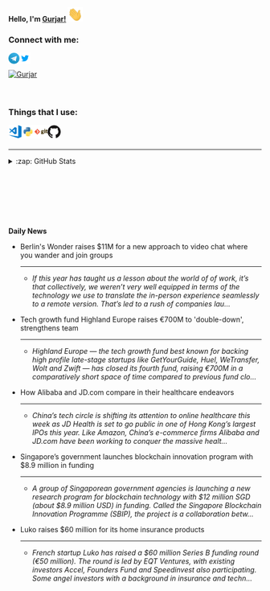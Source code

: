 #### Hello, I'm [Gurjar!](https://GurjarKing.github.io) <img src="https://raw.githubusercontent.com/ABSphreak/ABSphreak/master/gifs/Hi.gif" width="30px"></h2>


### Connect with me:

[<img align="left" alt="Gurjar | Telegram" width="22px" src="https://raw.githubusercontent.com/github/explore/80688e429a7d4ef2fca1e82350fe8e3517d3494d/topics/telegram/telegram.png" />][Telegram]
[<img align="left" alt="Gurjar | Twitter" width="22px" src="https://raw.githubusercontent.com/github/explore/80688e429a7d4ef2fca1e82350fe8e3517d3494d/topics/twitter/twitter.png" />][Twitter]
<br >
<br >
<a href="https://github.com/GurjarKing"><img src="https://komarev.com/ghpvc/?username=GurjarKing" alt="Gurjar" /></a> <br />
<br />
<br />
<!-- <br >

![](https://visitor-badge.glitch.me/badge?page_id=GurjarKing)

<br /> -->

### Things that I use:

[<img align="left" alt="Visual Studio Code" width="26px" src="https://raw.githubusercontent.com/github/explore/80688e429a7d4ef2fca1e82350fe8e3517d3494d/topics/visual-studio-code/visual-studio-code.png" />][VSCode]
[<img align="left" alt="Python" width="26px" src="https://raw.githubusercontent.com/github/explore/80688e429a7d4ef2fca1e82350fe8e3517d3494d/topics/python/python.png" />][Python]
[<img align="left" alt="Git" width="26px" src="https://raw.githubusercontent.com/github/explore/80688e429a7d4ef2fca1e82350fe8e3517d3494d/topics/git/git.png" />][Git]
[<img align="left" alt="GitHub" width="26px" src="https://raw.githubusercontent.com/github/explore/78df643247d429f6cc873026c0622819ad797942/topics/github/github.png" />][Github]

<br />
<br />

---
<details>
  <summary>:zap: GitHub Stats</summary>

<img align="left" alt="Gurjar's Github Stats" src="https://github-readme-stats.vercel.app/api?username=GurjarKing&show_icons=true&hide_border=true&count_private=true&include_all_commit=true&theme=algolia" />

</details>

<!-- ### 🔔 My latest tweet
<a href="https://twitter.com/Gurjar_King43" target="_blank">
	<img src="https://github.com/GurjarKing/GurjarKing/raw/master/tweet.png" width="70%" align="center" alt="Click to view on Twitter" title="My latest tweet, as an image"/>
</a> -->
<br>

<pre>

</pre>

<!-- **Quote of the hour:**

{qoth}

~ {qoth_author}
<pre>

</pre> -->
<br>
<pre>


</pre>
<strong>Daily News</strong>
  
  - Berlin's Wonder raises $11M for a new approach to video chat where you wander and join groups
     <hr/>
     
      - *If this year has taught us a lesson about the world of of work, it’s that collectively, we weren’t very well equipped in terms of the technology we use to translate the in-person experience seamlessly to a remote version. That’s led to a rush of companies lau…*
     
  - Tech growth fund Highland Europe raises €700M to 'double-down', strengthens team
      <hr/>
      
      - *Highland Europe — the tech growth fund best known for backing high profile late-stage startups like GetYourGuide, Huel, WeTransfer, Wolt and Zwift — has closed its fourth fund, raising €700M in a comparatively short space of time compared to previous fund clo…*
      
  - How Alibaba and JD.com compare in their healthcare endeavors
      <hr/>
      
      - *China’s tech circle is shifting its attention to online healthcare this week as JD Health is set to go public in one of Hong Kong’s largest IPOs this year. Like Amazon, China’s e-commerce firms Alibaba and JD.com have been working to conquer the massive healt…*
      
  - Singapore’s government launches blockchain innovation program with $8.9 million in funding
      <hr/>
      
      - *A group of Singaporean government agencies is launching a new research program for blockchain technology with $12 million SGD (about $8.9 million USD) in funding. Called the Singapore Blockchain Innovation Programme (SBIP), the project is a collaboration betw…*
       
  - Luko raises $60 million for its home insurance products
      <hr/>
       
       - *French startup Luko has raised a $60 million Series B funding round (€50 million). The round is led by EQT Ventures, with existing investors Accel, Founders Fund and Speedinvest also participating. Some angel investors with a background in insurance and techn…*
      

<br />

[VSCode]: https://code.visualstudio.com/
[Python]: https://www.python.org/
[Git]: https://git-scm.com/
[Github]: https://github.com/
[Telegram]: https://t.me/Gurjar_King/
[Twitter]: https://twitter.com/Gurjar_King43/
